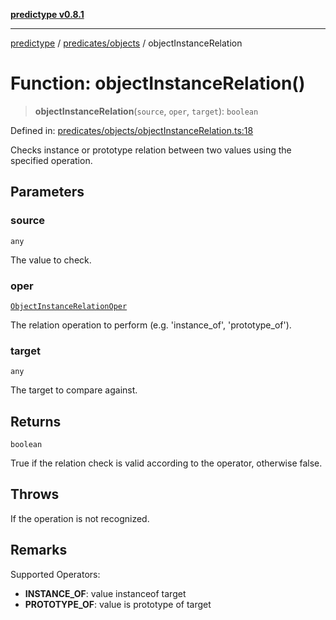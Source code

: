 [**predictype v0.8.1**](../../../README.md)

***

[predictype](../../../modules.md) / [predicates/objects](../README.md) / objectInstanceRelation

# Function: objectInstanceRelation()

> **objectInstanceRelation**(`source`, `oper`, `target`): `boolean`

Defined in: [predicates/objects/objectInstanceRelation.ts:18](https://github.com/maduhaime/predictype/blob/2310adbaccb6fbc00cdab8e345e79bd5b09e40f5/src/predicates/objects/objectInstanceRelation.ts#L18)

Checks instance or prototype relation between two values using the specified operation.

## Parameters

### source

`any`

The value to check.

### oper

[`ObjectInstanceRelationOper`](../../../objects/enums/type-aliases/ObjectInstanceRelationOper.md)

The relation operation to perform (e.g. 'instance_of', 'prototype_of').

### target

`any`

The target to compare against.

## Returns

`boolean`

True if the relation check is valid according to the operator, otherwise false.

## Throws

If the operation is not recognized.

## Remarks

Supported Operators:
- **INSTANCE_OF**: value instanceof target
- **PROTOTYPE_OF**: value is prototype of target
